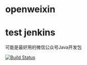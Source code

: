 # openweixin
# test jenkins
可能是最好用的微信公众号Java开发包

[![Build Status](https://travis-ci.org/michaelliao/openweixin.svg?branch=master)](https://travis-ci.org/michaelliao/openweixin)

